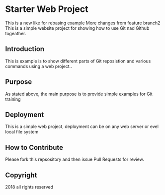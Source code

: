# Starter Web Project
This is a new like for rebasing example
More changes from feature branch2
This is a simple website project for showing how to use Git nad Github togeather.
## Introduction

This is example is to show different parts of Git reposistion and various commands using a web project..

## Purpose

As stated above, the main purpose is to provide simple examples for Git training

## Deployment

This is a simple web project, deployment can be on any web server or evel local file system

## How to Contribute

Please fork this repsository and then issue  Pull Requests for review.

## Copyright
2018 all rights reserved
